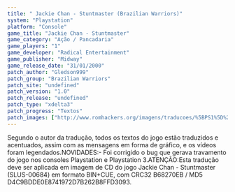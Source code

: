 ```yaml
---
title: " Jackie Chan - Stuntmaster (Brazilian Warriors)"
system: "Playstation"
platform: "Console"
game_title: "Jackie Chan - Stuntmaster"
game_category: "Ação / Pancadaria"
game_players: "1"
game_developer: "Radical Entertainment"
game_publisher: "Midway"
game_release_date: "31/01/2000"
patch_author: "Gledson999"
patch_group: "Brazilian Warriors"
patch_site: "undefined"
patch_version: "1.0"
patch_release: "undefined"
patch_type: "xdelta3"
patch_progress: "Textos"
patch_images: ["http://www.romhackers.org/imagens/traducoes/%5BPS1%5D%20Jackie%20Chan%20-%20Stuntmaster%20-%20Brazilian%20Warriors%20-%201.jpg","http://www.romhackers.org/imagens/traducoes/%5BPS1%5D%20Jackie%20Chan%20-%20Stuntmaster%20-%20Brazilian%20Warriors%20-%202.jpg","http://www.romhackers.org/imagens/traducoes/%5BPS1%5D%20Jackie%20Chan%20-%20Stuntmaster%20-%20Brazilian%20Warriors%20-%203.jpg"]
---
```

Segundo o autor da tradução, todos os textos do jogo estão traduzidos e acentuados, assim com as mensagens em forma de gráfico, e os vídeos foram legendados.NOVIDADES:- Foi corrigido o bug que gerava travamento do jogo nos consoles Playstation e Playstation 3.ATENÇÃO:Esta tradução deve ser aplicada em imagem de CD do jogo Jackie Chan - Stuntmaster (SLUS-00684) em formato BIN+CUE, com CRC32 B68270EB / MD5 D4C9BDDE0E8741972D7B262B8FFD3093.